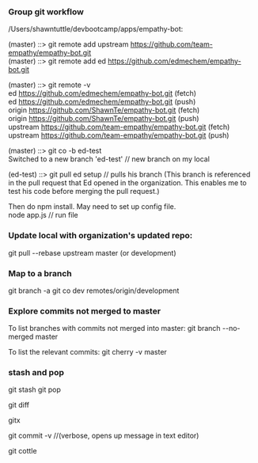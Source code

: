 ### Group git workflow
/Users/shawntuttle/devbootcamp/apps/empathy-bot:

(master) ::> git remote add upstream https://github.com/team-empathy/empathy-bot.git  
(master) ::> git remote add ed https://github.com/edmechem/empathy-bot.git  

(master) ::> git remote -v  
ed	https://github.com/edmechem/empathy-bot.git (fetch)  
ed	https://github.com/edmechem/empathy-bot.git (push)  
origin	https://github.com/ShawnTe/empathy-bot.git (fetch)  
origin	https://github.com/ShawnTe/empathy-bot.git (push)  
upstream	https://github.com/team-empathy/empathy-bot.git (fetch)  
upstream	https://github.com/team-empathy/empathy-bot.git (push)  

(master) ::> git co -b ed-test  
Switched to a new branch 'ed-test'     // new branch on my local  

(ed-test) ::> git pull ed setup         // pulls his branch (This branch is referenced in the pull request   that Ed opened in the organization. This enables me to test his code before merging the pull request.)  

Then do npm install. May need to set up config file.  
node app.js         // run file  

### Update local with organization's updated repo:
 git pull --rebase upstream master (or development)  

### Map to a branch
git branch -a
git co dev remotes/origin/development

### Explore commits not merged to master
To list branches with commits not merged into master:
git branch --no-merged master

To list the relevant commits:
git cherry -v master <branch>

### stash and pop
git stash
git pop


git diff

gitx

git commit -v         //(verbose, opens up message in text editor)

git cottle
